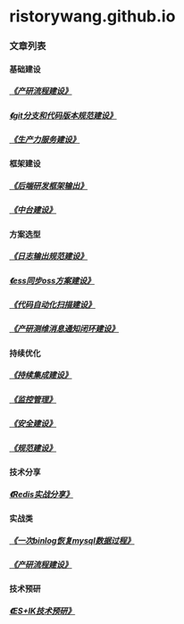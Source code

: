 # ristorywang.github.io

### 文章列表

#### 基础建设
##### [《产研流程建设》](20190604_cycw.md)
##### [《git分支和代码版本规范建设》](20190604_cycw.md)  
##### [《生产力服务建设》](20190604_productivity.md)

#### 框架建设
##### [《后端研发框架输出》](20190604_cycw.md)
##### [《中台建设》](20190604_cycw.md)


#### 方案选型
##### [《日志输出规范建设》](20190604_log4j2.md)
##### [《ess同步oss方案建设》](20190604_ess2oss.md)
##### [《代码自动化扫描建设》](20190604_sonarqube.md)
##### [《产研测维消息通知闭环建设》](20190604_webhooks.md)

#### 持续优化
##### [《持续集成建设》](20190604_src.md)
##### [《监控管理》](20190604_src.md)
##### [《安全建设》](20190604_src.md)
##### [《规范建设》](20190604_src.md)

#### 技术分享
##### [《Redis实战分享》](20190604_src.md)

#### 实战类
##### [《一次binlog恢复mysql数据过程》](20190604_binlog.md)
##### [《产研流程建设》](20190604_cycw.md)

#### 技术预研
##### [《ES+IK技术预研》](20190524_es.md)
